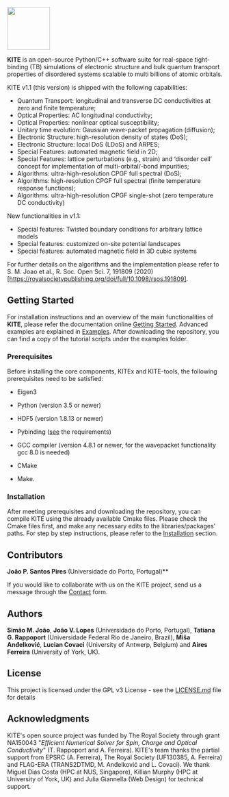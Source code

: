 <img src=https://user-images.githubusercontent.com/39924384/41094707-9e4ead6e-6a25-11e8-9e16-070a3236c8da.png width="100">

**KITE** is an open-source Python/C++ software suite for real-space tight-binding (TB) simulations of electronic structure and bulk quantum transport properties of disordered systems scalable to multi billions of atomic orbitals.

KITE v1.1 (this version) is shipped with the following capabilities:

* Quantum Transport: longitudinal and transverse DC conductivities at zero and finite temperature;
* Optical Properties: AC longitudinal conductivity;
* Optical Properties: nonlinear optical susceptibility;
* Unitary time evolution: Gaussian wave-packet propagation (diffusion);
* Electronic Structure: high-resolution density of states (DoS);
* Electronic Structure: local DoS (LDoS) and ARPES;
* Special Features: automated magnetic field in 2D;
* Special Features: lattice perturbations (e.g., strain) and ‘disorder cell’ concept for implementation of multi-orbital/-bond impurities;
* Algorithms: ultra-high-resolution CPGF full spectral (DoS);
* Algorithms: high-resolution CPGF full spectral (finite temperature response functions);
* Algorithms: ultra-high-resolution CPGF single-shot (zero temperature DC conductivity)

New functionalities in v1.1:

* Special features: Twisted boundary conditions for arbitrary lattice models
* Special features: customized on-site potential landscapes
* Special features: automated magnetic field in 3D cubic systems

For further details on the algorithms and the implementation please refer to S. M. Joao et al., R. Soc. Open Sci. 7, 191809 (2020) [https://royalsocietypublishing.org/doi/full/10.1098/rsos.191809].

## Getting Started

For installation instructions and an overview of the main functionalities of **KITE**, please refer the documentation online [Getting Started](https://quantum-kite.com/category/getting-started/).
Advanced examples are explained in [Examples](https://quantum-kite.com/category/examples/). After downloading the repository, you can find a copy of the tutorial scripts under the examples folder.

### Prerequisites

Before installing the core components, KITEx and KITE-tools, the following prerequisites need to be satisfied:

* Eigen3

* Python (version 3.5 or newer)

* HDF5 (version 1.8.13 or newer)

* Pybinding ([see](https://github.com/dean0x7d/pybinding) the requirements)

* GCC compiler (version 4.8.1 or newer, for the wavepacket functionality gcc 8.0 is needed)

* CMake

* Make.

### Installation

After meeting prerequisites and downloading the repository, you can compile KITE using the already available Cmake files. Please check the Cmake files first, and make any necessary edits to the libraries/packages' paths. For step by step instructions, please refer to the [Installation](https://quantum-kite.com/installation/) section.

## Contributors

**João P. Santos Pires** (Universidade do Porto, Portugal)**

If you would like to collaborate with us on the KITE project, send us a message through the [Contact](https://quantum-kite.com/contact/) form.

## Authors

**Simão M. João**, **João V. Lopes** (Universidade do Porto, Portugal), **Tatiana G. Rappoport** (Universidade Federal Rio de Janeiro, Brazil), **Miša Anđelković**, **Lucian Covaci** (University of Antwerp, Belgium) and **Aires Ferreira** (University of York, UK).

## License

This project is licensed under the GPL v3 License - see the [LICENSE.md](LICENSE.md) file for details

## Acknowledgments

KITE's open source project was funded by The Royal Society through grant NA150043 "*Efficient Numerical Solver for Spin, Charge and Optical Conductivity*" (T. Rappoport and A. Ferreira). KITE's team thanks the partial support from EPSRC (A. Ferreira), The Royal Society (UF130385, A. Ferreira) and FLAG-ERA (TRANS2DTMD, M. Anđelković and L. Covaci). We thank Miguel Dias Costa (HPC at NUS, Singapore), Killian Murphy (HPC at University of York, UK) and Julia Giannella (Web Design) for technical support.
